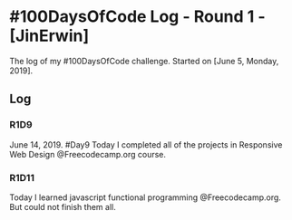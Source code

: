 # #100DaysOfCode Log - Round 1 - [JinErwin]

The log of my #100DaysOfCode challenge. Started on [June 5, Monday, 2019].

## Log
### R1D9
June 14, 2019.  #Day9
Today I completed all of the projects in Responsive Web Design @Freecodecamp.org course.

### R1D11
Today I learned javascript functional programming @Freecodecamp.org. But could not finish them all.

